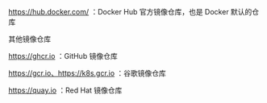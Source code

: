 https://hub.docker.com/ ：Docker Hub 官方镜像仓库，也是 Docker 默认的仓库



其他镜像仓库

https://ghcr.io ：GitHub 镜像仓库

https://gcr.io、https://k8s.gcr.io ：谷歌镜像仓库

https://quay.io ：Red Hat 镜像仓库




